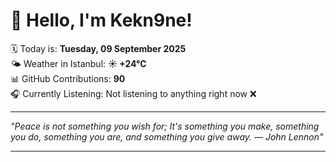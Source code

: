 # 👋 Hello, I'm Kekn9ne!

🗓️ Today is: **Tuesday, 09 September 2025**  
🌤️ Weather in Istanbul: **☀️   +24°C**  
📊 GitHub Contributions: **90**  
🎧 Currently Listening: Not listening to anything right now ❌

---

_"Peace is not something you wish for; It's something you make, something you do, something you are, and something you give away. — *John Lennon*"_

---
